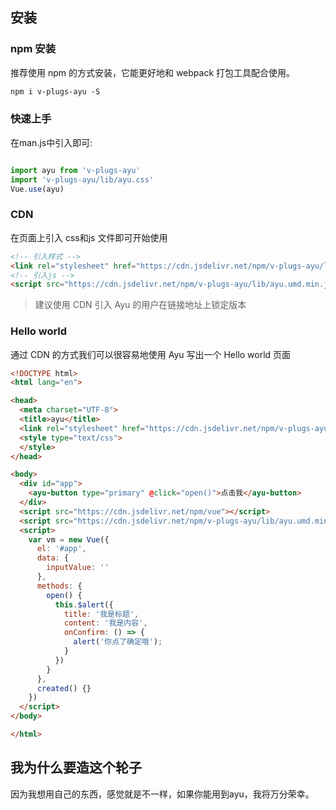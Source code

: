 ## 安装

### npm 安装

推荐使用 npm 的方式安装，它能更好地和 webpack 打包工具配合使用。
``` html
npm i v-plugs-ayu -S
```

### 快速上手
在man.js中引入即可:
``` javascript 

import ayu from 'v-plugs-ayu'
import 'v-plugs-ayu/lib/ayu.css'
Vue.use(ayu)
```

### CDN

在页面上引入 css和js 文件即可开始使用
``` html
<!-- 引入样式 -->
<link rel="stylesheet" href="https://cdn.jsdelivr.net/npm/v-plugs-ayu/lib/ayu.css">
<!-- 引入js -->
<script src="https://cdn.jsdelivr.net/npm/v-plugs-ayu/lib/ayu.umd.min.js"></script>
```
> 建议使用 CDN 引入 Ayu 的用户在链接地址上锁定版本

### Hello world
通过 CDN 的方式我们可以很容易地使用 Ayu 写出一个 Hello world 页面
``` html
<!DOCTYPE html>
<html lang="en">

<head>
  <meta charset="UTF-8">
  <title>ayu</title>
  <link rel="stylesheet" href="https://cdn.jsdelivr.net/npm/v-plugs-ayu/lib/ayu.css">
  <style type="text/css">
  </style>
</head>

<body>
  <div id="app">
    <ayu-button type="primary" @click="open()">点击我</ayu-button>
  </div>
  <script src="https://cdn.jsdelivr.net/npm/vue"></script>
  <script src="https://cdn.jsdelivr.net/npm/v-plugs-ayu/lib/ayu.umd.min.js"></script>
  <script>
    var vm = new Vue({
      el: '#app',
      data: {
        inputValue: ''
      },
      methods: {
        open() {
          this.$alert({
            title: '我是标题',
            content: '我是内容',
            onConfirm: () => {
              alert('你点了确定哦');
            }
          })
        }
      },
      created() {}
    })
  </script>
</body>

</html>
```

## 我为什么要造这个轮子
因为我想用自己的东西，感觉就是不一样，如果你能用到ayu，我将万分荣幸。
